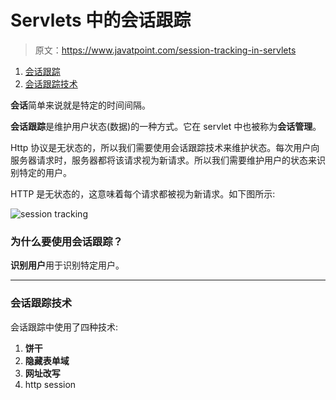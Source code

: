 # Servlets 中的会话跟踪

> 原文：<https://www.javatpoint.com/session-tracking-in-servlets>

1.  [会话跟踪](#session1)
2.  [会话跟踪技术](#session1tech)

**会话**简单来说就是特定的时间间隔。

**会话跟踪**是维护用户状态(数据)的一种方式。它在 servlet 中也被称为**会话管理**。

Http 协议是无状态的，所以我们需要使用会话跟踪技术来维护状态。每次用户向服务器请求时，服务器都将该请求视为新请求。所以我们需要维护用户的状态来识别特定的用户。

HTTP 是无状态的，这意味着每个请求都被视为新请求。如下图所示:

![session tracking](../img/076c148dd2c7778404f083285343fae8.png)

### 为什么要使用会话跟踪？

**识别用户**用于识别特定用户。

* * *

### 会话跟踪技术

会话跟踪中使用了四种技术:

1.  **饼干**
2.  **隐藏表单域**
3.  **网址改写**
4.  http session